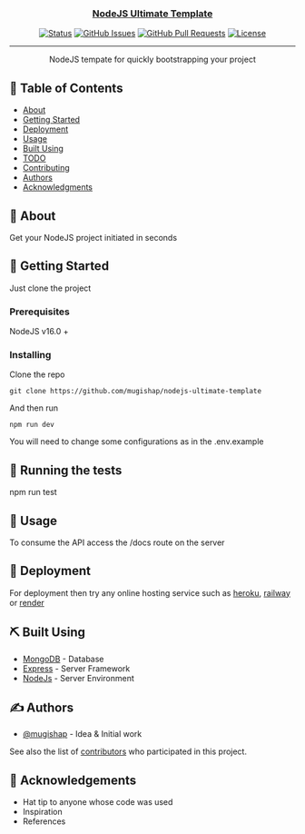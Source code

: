 <p align="center">
  <a href="" rel="noopener">
</p>

<h3 align="center">NodeJS Ultimate Template</h3>

<div align="center">

[![Status](https://img.shields.io/badge/status-active-success.svg)]()
[![GitHub Issues](https://img.shields.io/github/issues/kylelobo/The-Documentation-Compendium.svg)](https://github.com/mugishap/nodejs-ultimate-template/issues)
[![GitHub Pull Requests](https://img.shields.io/github/issues-pr/kylelobo/The-Documentation-Compendium.svg)](https://github.com/mugishap/nodejs-ultimate-template/pulls)
[![License](https://img.shields.io/badge/license-MIT-blue.svg)](/LICENSE)

</div>

---

<p align="center"> NodeJS tempate for quickly bootstrapping your project
    <br> 
</p>

## 📝 Table of Contents

- [About](#about)
- [Getting Started](#getting_started)
- [Deployment](#deployment)
- [Usage](#usage)
- [Built Using](#built_using)
- [TODO](../TODO.md)
- [Contributing](../CONTRIBUTING.md)
- [Authors](#authors)
- [Acknowledgments](#acknowledgement)

## 🧐 About <a name = "about"></a>

Get your NodeJS project initiated in seconds

## 🏁 Getting Started <a name = "getting_started"></a>

Just clone the project

### Prerequisites

NodeJS v16.0 +

### Installing

Clone the repo

```
git clone https://github.com/mugishap/nodejs-ultimate-template
```

And then run

```
npm run dev
```

You will need to change some configurations as in the .env.example

## 🔧 Running the tests <a name = "tests"></a>

npm run test

## 🎈 Usage <a name="usage"></a>

To consume the API access the /docs route on the server

## 🚀 Deployment <a name = "deployment"></a>

For deployment then try any online hosting service such as [heroku](https://heroku.com), [railway](https://railway.app) or [render](https://render.com)

## ⛏️ Built Using <a name = "built_using"></a>

- [MongoDB](https://www.mongodb.com/) - Database
- [Express](https://expressjs.com/) - Server Framework
- [NodeJs](https://nodejs.org/en/) - Server Environment

## ✍️ Authors <a name = "authors"></a>

- [@mugishap](https://github.com/mugishap) - Idea & Initial work

See also the list of [contributors](https://github.com/mugishap/nodejs-ultimate-template/contributors) who participated in this project.

## 🎉 Acknowledgements <a name = "acknowledgement"></a>

- Hat tip to anyone whose code was used
- Inspiration
- References

